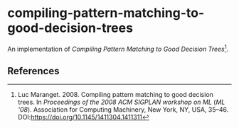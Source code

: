 # compiling-pattern-matching-to-good-decision-trees

An implementation of *Compiling Pattern Matching to Good Decision Trees*[^1].

## References

[^1]: Luc Maranget. 2008. Compiling pattern matching to good decision trees. In <i>Proceedings of the 2008 ACM SIGPLAN workshop on ML</i> (<i>ML '08</i>). Association for Computing Machinery, New York, NY, USA, 35–46. DOI:https://doi.org/10.1145/1411304.1411311
